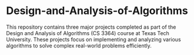 # Design-and-Analysis-of-Algorithms
This repository contains three major projects completed as part of the Design and Analysis of Algorithms (CS 3364) course at Texas Tech University. These projects focus on implementing and analyzing various algorithms to solve complex real-world problems efficiently.
